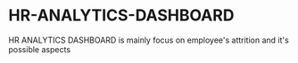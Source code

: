 # HR-ANALYTICS-DASHBOARD
HR ANALYTICS DASHBOARD is mainly focus on employee's attrition and it's possible aspects

